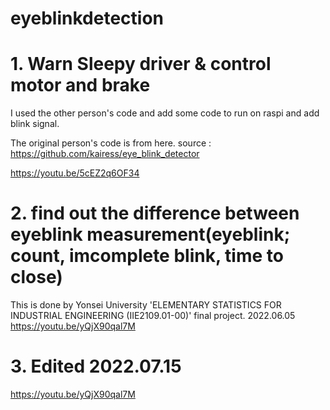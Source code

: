 # eyeblinkdetection

# 1. Warn Sleepy driver & control motor and brake
I used the other person's code and add some code to run on raspi and add blink signal.

The original person's code is from here.
source : https://github.com/kairess/eye_blink_detector

https://youtu.be/5cEZ2q6OF34



# 2. find out the difference between eyeblink measurement(eyeblink; count, imcomplete blink, time to close)
This is done by Yonsei University 'ELEMENTARY STATISTICS FOR INDUSTRIAL ENGINEERING (IIE2109.01-00)' final project.
2022.06.05
https://youtu.be/yQjX90qal7M




# 3. Edited 2022.07.15
https://youtu.be/yQjX90qal7M
